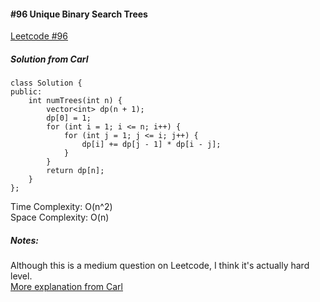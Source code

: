#### #96 Unique Binary Search Trees
[Leetcode #96](https://leetcode.com/problems/unique-binary-search-trees/)  

##### Solution from Carl
```
class Solution {
public:
    int numTrees(int n) {
        vector<int> dp(n + 1);
        dp[0] = 1;
        for (int i = 1; i <= n; i++) {
            for (int j = 1; j <= i; j++) {
                dp[i] += dp[j - 1] * dp[i - j];
            }
        }
        return dp[n];
    }
};
```
Time Complexity: O(n^2)  
Space Complexity: O(n)  

##### Notes:
Although this is a medium question on Leetcode, I think it's actually hard level.  
[More explanation from Carl](https://github.com/youngyangyang04/leetcode-master/blob/master/problems/0096.%E4%B8%8D%E5%90%8C%E7%9A%84%E4%BA%8C%E5%8F%89%E6%90%9C%E7%B4%A2%E6%A0%91.md)  

